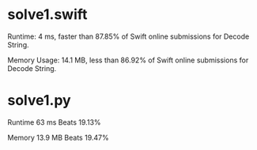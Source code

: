 # solve1.swift

Runtime: 4 ms, faster than 87.85% of Swift online submissions for Decode String.

Memory Usage: 14.1 MB, less than 86.92% of Swift online submissions for Decode String.

# solve1.py

Runtime 63 ms Beats 19.13%

Memory 13.9 MB Beats 19.47%
